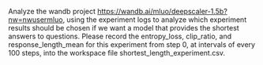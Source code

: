 Analyze the wandb project https://wandb.ai/mluo/deepscaler-1.5b?nw=nwusermluo, using the experiment logs to analyze which experiment results should be chosen if we want a model that provides the shortest answers to questions. Please record the entropy_loss, clip_ratio, and response_length_mean for this experiment from step 0, at intervals of every 100 steps, into the workspace file shortest_length_experiment.csv.